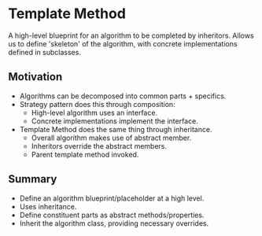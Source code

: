 # Template Method

A high-level blueprint for an algorithm to be completed by inheritors.
Allows us to define 'skeleton' of the algorithm, with concrete implementations defined in subclasses.

## Motivation

* Algorithms can be decomposed into common parts + specifics.
* Strategy pattern does this through composition:
    * High-level algorithm uses an interface.
    * Concrete implementations implement the interface.
* Template Method does the same thing through inheritance.
    * Overall algorithm makes use of abstract member.
    * Inheritors override the abstract members.
    * Parent template method invoked.

## Summary

* Define an algorithm blueprint/placeholder at a high level.
* Uses inheritance.
* Define constituent parts as abstract methods/properties.
* Inherit the algorithm class, providing necessary overrides.